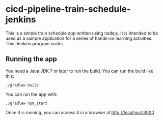 # cicd-pipeline-train-schedule-jenkins

This is a simple train schedule app written using nodejs. It is intended to be used as a sample application for a series of hands-on learning activities. This Jenkins program sucks. 

## Running the app

You need a Java JDK 7 or later to run the build. You can run the build like this:

    ./gradlew build

You can run the app with:

    ./gradlew npm_start

Once it is running, you can access it in a browser at [http://localhost:3000](http://localhost:3000)

